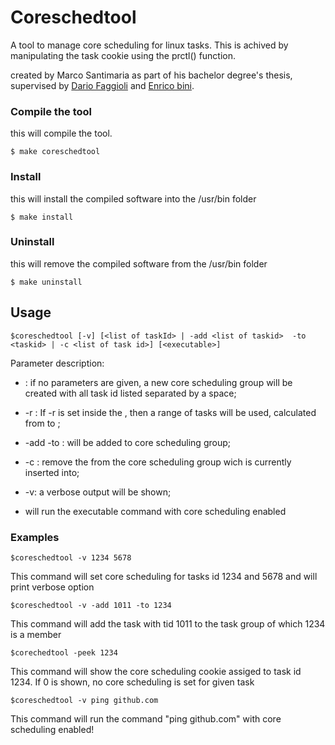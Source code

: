 # Coreschedtool
A tool to manage core scheduling for linux tasks. This is achived by manipulating the task cookie using the prctl() function.

created by Marco Santimaria as part of his bachelor degree's thesis, supervised by [Dario Faggioli](https://github.com/dfaggioli) and [Enrico bini](https://github.com/ebni). 

### Compile the tool
this will compile the tool.
```
$ make coreschedtool
```
### Install
this will install the compiled software into the /usr/bin folder
```
$ make install
```
### Uninstall
this will remove the compiled software from the /usr/bin folder
```
$ make uninstall
```


## Usage
```
$coreschedtool [-v] [<list of taskId> | -add <list of taskid>  -to <taskid> | -c <list of task id>] [<executable>] 
```
Parameter description:
 - <list of task id>: if no parameters are given, a new core scheduling group will be created with all task id listed separated by a space;

 - -r <fromTask> <toTask>: If -r is set inside the <list of task id>, then a range of tasks will be used, calculated from <fromTask> to <toTask>;

 - -add <list of task id> -to <taskid>: <list of task id> will be added to <taskid> core scheduling group;

 - -c <list of task id>: remove the <list of task id> from the core scheduling group wich is currently inserted into;

- -v: a verbose output will be shown;
- <executable> will run the executable command with core scheduling enabled


### Examples

```
$coreschedtool -v 1234 5678
```
This command will set core scheduling for tasks id 1234 and 5678 and will print verbose option

```
$coreschedtool -v -add 1011 -to 1234 
```
This command will add the task with tid 1011 to the task group of which 1234 is a member


```
$corechedtool -peek 1234
```
This command will show the core scheduling cookie assiged to task id 1234. If 0 is shown, no core scheduling is set for given task

```
$coreschedtool -v ping github.com
```
This command will run the command "ping github.com" with core scheduling enabled!



